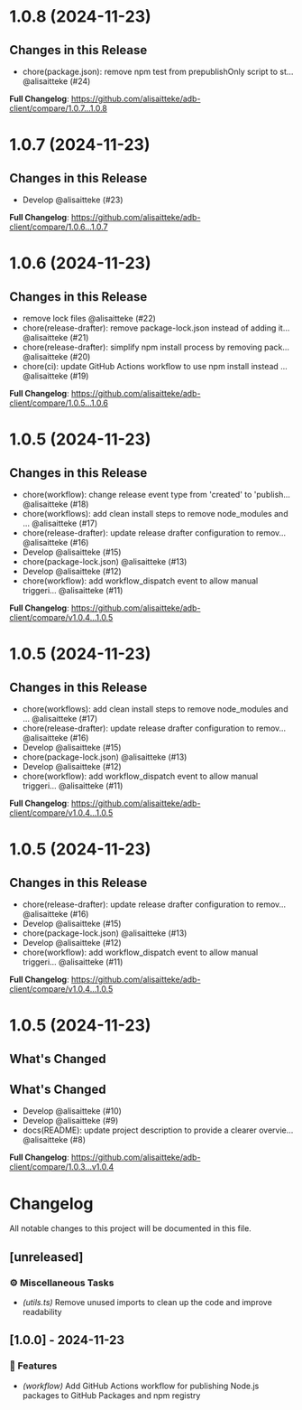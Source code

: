 # 1.0.8 (2024-11-23)

## Changes in this Release

- chore(package.json): remove npm test from prepublishOnly script to st… @alisaitteke (#24)

**Full Changelog**: https://github.com/alisaitteke/adb-client/compare/1.0.7...1.0.8


# 1.0.7 (2024-11-23)

## Changes in this Release

- Develop @alisaitteke (#23)

**Full Changelog**: https://github.com/alisaitteke/adb-client/compare/1.0.6...1.0.7


# 1.0.6 (2024-11-23)

## Changes in this Release

- remove lock files @alisaitteke (#22)
- chore(release-drafter): remove package-lock.json instead of adding it… @alisaitteke (#21)
- chore(release-drafter): simplify npm install process by removing pack… @alisaitteke (#20)
- chore(ci): update GitHub Actions workflow to use npm install instead … @alisaitteke (#19)

**Full Changelog**: https://github.com/alisaitteke/adb-client/compare/1.0.5...1.0.6


# 1.0.5 (2024-11-23)

## Changes in this Release

- chore(workflow): change release event type from 'created' to 'publish… @alisaitteke (#18)
- chore(workflows): add clean install steps to remove node\_modules and … @alisaitteke (#17)
- chore(release-drafter): update release drafter configuration to remov… @alisaitteke (#16)
- Develop @alisaitteke (#15)
- chore(package-lock.json) @alisaitteke (#13)
- Develop @alisaitteke (#12)
- chore(workflow): add workflow\_dispatch event to allow manual triggeri… @alisaitteke (#11)

**Full Changelog**: https://github.com/alisaitteke/adb-client/compare/v1.0.4...1.0.5


# 1.0.5 (2024-11-23)

## Changes in this Release

- chore(workflows): add clean install steps to remove node\_modules and … @alisaitteke (#17)
- chore(release-drafter): update release drafter configuration to remov… @alisaitteke (#16)
- Develop @alisaitteke (#15)
- chore(package-lock.json) @alisaitteke (#13)
- Develop @alisaitteke (#12)
- chore(workflow): add workflow\_dispatch event to allow manual triggeri… @alisaitteke (#11)

**Full Changelog**: https://github.com/alisaitteke/adb-client/compare/v1.0.4...1.0.5


# 1.0.5 (2024-11-23)

## Changes in this Release

- chore(release-drafter): update release drafter configuration to remov… @alisaitteke (#16)
- Develop @alisaitteke (#15)
- chore(package-lock.json) @alisaitteke (#13)
- Develop @alisaitteke (#12)
- chore(workflow): add workflow\_dispatch event to allow manual triggeri… @alisaitteke (#11)

**Full Changelog**: https://github.com/alisaitteke/adb-client/compare/v1.0.4...1.0.5


# 1.0.5 (2024-11-23)

## What's Changed
## What's Changed
- Develop @alisaitteke (#10)
- Develop @alisaitteke (#9)
- docs(README): update project description to provide a clearer overvie… @alisaitteke (#8)

**Full Changelog**: https://github.com/alisaitteke/adb-client/compare/1.0.3...v1.0.4


# Changelog

All notable changes to this project will be documented in this file.

## [unreleased]

### ⚙️ Miscellaneous Tasks

- *(utils.ts)* Remove unused imports to clean up the code and improve readability

## [1.0.0] - 2024-11-23

### 🚀 Features

- *(workflow)* Add GitHub Actions workflow for publishing Node.js packages to GitHub Packages and npm registry

<!-- generated by git-cliff -->
